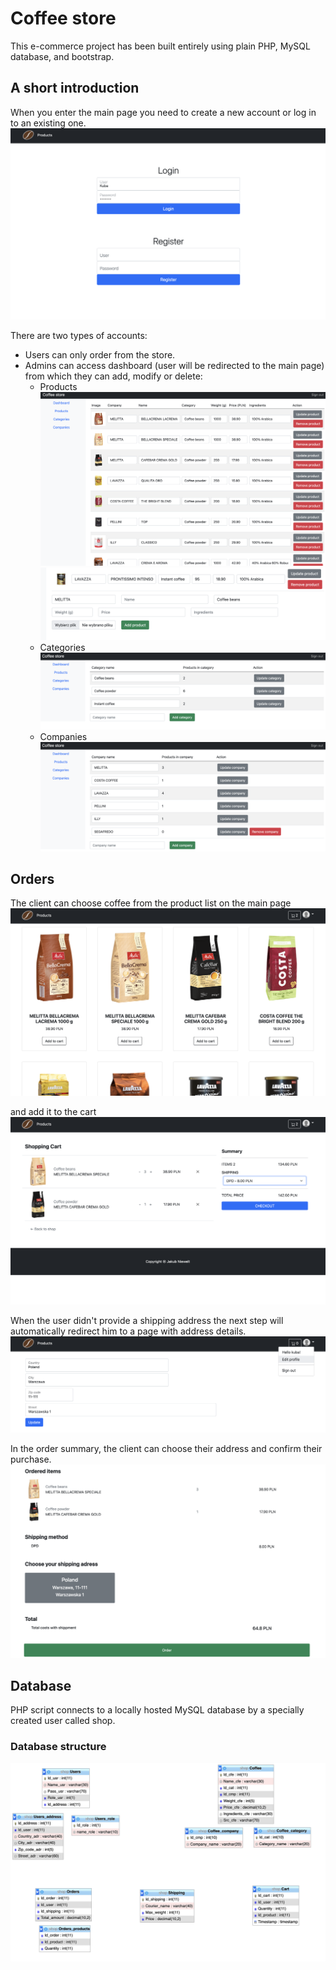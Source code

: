 # Coffee store
This e-commerce project has been built entirely using plain PHP, MySQL database, and bootstrap. 

## A short introduction
When you enter the main page you need to create a new account or log in to an existing one. 
![login](/ss/login.png)

There are two types of accounts:
- Users can only order from the store. 
- Admins can access dashboard (user will be redirected to the main page) from which they can add, modify or delete:
    - Products
        ![admin-products](/ss/admin-products.png)
        ![admin-products-add](/ss/admin-products-add.png)
    - Categories 
        ![admin-categories](/ss/admin-categories.png)
    - Companies 
        ![admin-companies](/ss/admin-companies.png)

## Orders
The client can choose coffee from the product list on the main page
![main-page](/ss/main-page.png)

and add it to the cart
![cart](/ss/cart.png)

When the user didn't provide a shipping address the next step will automatically redirect him to a page with address details.
![edit-user](/ss/edit-user.png)

In the order summary, the client can choose their address and confirm their purchase.
![order](/ss/order.png)

## Database 
PHP script connects to a locally hosted MySQL database by a specially created user called shop.

### Database structure
![relations](/ss/relations.png)